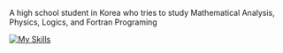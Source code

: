 A high school student in Korea who tries to study Mathematical Analysis, Physics, Logics, and Fortran Programing

[![My Skills](https://skillicons.dev/icons?i=Haskell,fortran,latex)](https://skillicons.dev)
